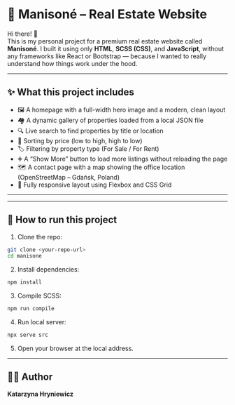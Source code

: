# 🏡 Manisoné – Real Estate Website

Hi there! 👋  
This is my personal project for a premium real estate website called **Manisoné**. I built it using only **HTML**, **SCSS (CSS)**, and **JavaScript**, without any frameworks like React or Bootstrap — because I wanted to really understand how things work under the hood.

---

## ✨ What this project includes

- 🖼 A homepage with a full-width hero image and a modern, clean layout
- 🏘 A dynamic gallery of properties loaded from a local JSON file
- 🔍 Live search to find properties by title or location
- 🔽 Sorting by price (low to high, high to low)
- 🏷 Filtering by property type (For Sale / For Rent)
- ➕ A “Show More” button to load more listings without reloading the page
- 🗺 A contact page with a map showing the office location (OpenStreetMap – Gdańsk, Poland)
- 📱 Fully responsive layout using Flexbox and CSS Grid

---


---

## 🔧 How to run this project

1. Clone the repo:
```bash
git clone <your-repo-url>
cd manisone
```

2. Install dependencies:
```bash
npm install
```

3. Compile SCSS:
```bash
npm run compile
```

4. Run local server:
```bash
npx serve src
```

5. Open your browser at the local address.

---

## 👩‍💻 Author

**Katarzyna Hryniewicz**